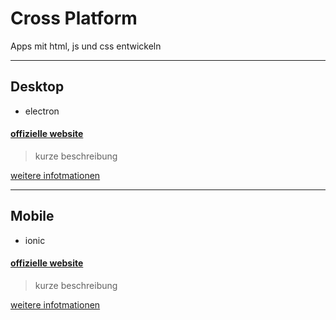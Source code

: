 # Cross Platform
Apps mit html, js und css entwickeln


---
## Desktop
- electron

#### [offizielle website](https://www.electronjs.org)
 > kurze beschreibung

[weitere infotmationen](web/cross-platform/electron)


---
## Mobile
- ionic

#### [offizielle website](https://dashboard.ionicframework.com/personal/apps)
 > kurze beschreibung

[weitere infotmationen](web/cross-platform/ionic)
